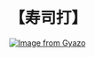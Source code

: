 # 【寿司打】 #

[![Image from Gyazo](https://i.gyazo.com/68b64aacb0088b31723c207b705cff70.jpg)](https://gyazo.com/68b64aacb0088b31723c207b705cff70)
